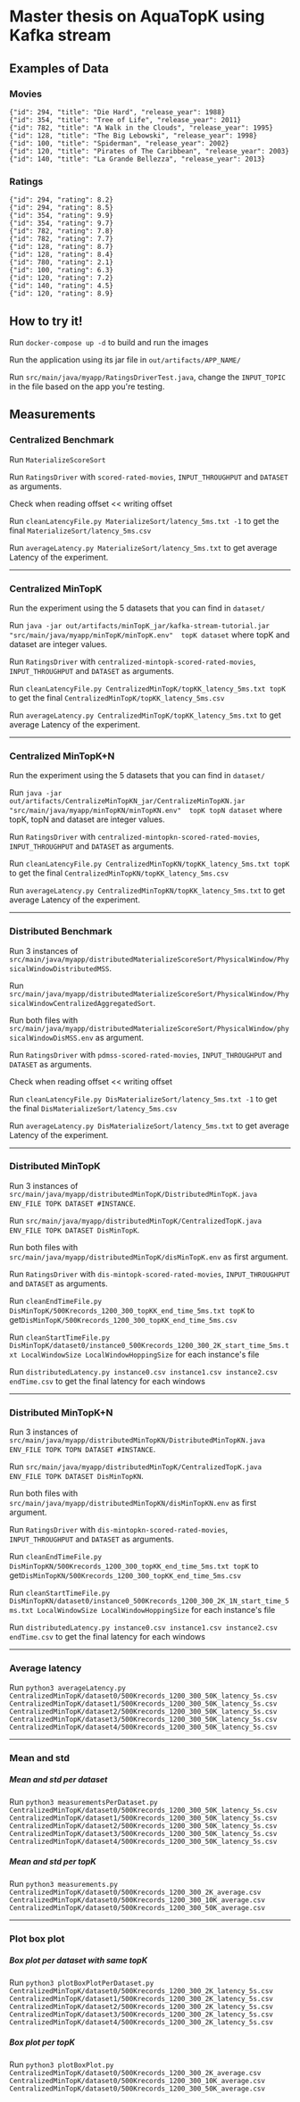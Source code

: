 # Master thesis on AquaTopK using Kafka stream

## Examples of Data

### Movies
```
{"id": 294, "title": "Die Hard", "release_year": 1988}
{"id": 354, "title": "Tree of Life", "release_year": 2011}
{"id": 782, "title": "A Walk in the Clouds", "release_year": 1995}
{"id": 128, "title": "The Big Lebowski", "release_year": 1998}
{"id": 100, "title": "Spiderman", "release_year": 2002}
{"id": 120, "title": "Pirates of The Caribbean", "release_year": 2003}
{"id": 140, "title": "La Grande Bellezza", "release_year": 2013}
```

### Ratings
```
{"id": 294, "rating": 8.2}
{"id": 294, "rating": 8.5}
{"id": 354, "rating": 9.9}
{"id": 354, "rating": 9.7}
{"id": 782, "rating": 7.8}
{"id": 782, "rating": 7.7}
{"id": 128, "rating": 8.7}
{"id": 128, "rating": 8.4}
{"id": 780, "rating": 2.1}
{"id": 100, "rating": 6.3}
{"id": 120, "rating": 7.2}
{"id": 140, "rating": 4.5}
{"id": 120, "rating": 8.9}
```
## How to try it!

Run `docker-compose up -d` to build and run the images

Run the application using its jar file in `out/artifacts/APP_NAME/`

Run `src/main/java/myapp/RatingsDriverTest.java`, change the `INPUT_TOPIC` in the file based on the app you're testing.

## Measurements

### Centralized Benchmark
Run `MaterializeScoreSort`

Run `RatingsDriver` with `scored-rated-movies`, `INPUT_THROUGHPUT` and `DATASET` as arguments.

Check when reading offset << writing offset

Run `cleanLatencyFile.py MaterializeSort/latency_5ms.txt -1` to get the final `MaterializeSort/latency_5ms.csv`

Run `averageLatency.py MaterializeSort/latency_5ms.txt` to get average Latency of the experiment.

---

### Centralized MinTopK

Run the experiment using the 5 datasets that you can find in `dataset/`

Run `java -jar out/artifacts/minTopK_jar/kafka-stream-tutorial.jar "src/main/java/myapp/minTopK/minTopK.env"  topK dataset` where topK and dataset are integer values.

Run `RatingsDriver` with `centralized-mintopk-scored-rated-movies`, `INPUT_THROUGHPUT` and `DATASET` as arguments.

Run `cleanLatencyFile.py CentralizedMinTopK/topKK_latency_5ms.txt topK` to get the final `CentralizedMinTopK/topKK_latency_5ms.csv`

Run `averageLatency.py CentralizedMinTopK/topKK_latency_5ms.txt` to get average Latency of the experiment.

---

### Centralized MinTopK+N

Run the experiment using the 5 datasets that you can find in `dataset/`

Run `java -jar out/artifacts/CentralizeMinTopKN_jar/CentralizeMinTopKN.jar "src/main/java/myapp/minTopKN/minTopKN.env"  topK topN dataset` where topK, topN and dataset are integer values.

Run `RatingsDriver` with `centralized-mintopkn-scored-rated-movies`, `INPUT_THROUGHPUT` and `DATASET` as arguments.

Run `cleanLatencyFile.py CentralizedMinTopKN/topKK_latency_5ms.txt topK` to get the final `CentralizedMinTopKN/topKK_latency_5ms.csv`

Run `averageLatency.py CentralizedMinTopKN/topKK_latency_5ms.txt` to get average Latency of the experiment.

---

### Distributed Benchmark
Run 3 instances of `src/main/java/myapp/distributedMaterializeScoreSort/PhysicalWindow/PhysicalWindowDistributedMSS`.

Run `src/main/java/myapp/distributedMaterializeScoreSort/PhysicalWindow/PhysicalWindowCentralizedAggregatedSort`.

Run both files with `src/main/java/myapp/distributedMaterializeScoreSort/PhysicalWindow/physicalWindowDisMSS.env` as argument.

Run `RatingsDriver` with `pdmss-scored-rated-movies`, `INPUT_THROUGHPUT` and `DATASET` as arguments.

Check when reading offset << writing offset

Run `cleanLatencyFile.py DisMaterializeSort/latency_5ms.txt -1` to get the final `DisMaterializeSort/latency_5ms.csv`

Run `averageLatency.py DisMaterializeSort/latency_5ms.txt` to get average Latency of the experiment.

---

### Distributed MinTopK
Run 3 instances of `src/main/java/myapp/distributedMinTopK/DistributedMinTopK.java ENV_FILE TOPK DATASET #INSTANCE`.

Run `src/main/java/myapp/distributedMinTopK/CentralizedTopK.java ENV_FILE TOPK DATASET DisMinTopK`.

Run both files with `src/main/java/myapp/distributedMinTopK/disMinTopK.env` as first argument.

Run `RatingsDriver` with `dis-mintopk-scored-rated-movies`, `INPUT_THROUGHPUT` and `DATASET` as arguments.

Run `cleanEndTimeFile.py DisMinTopK/500Krecords_1200_300_topKK_end_time_5ms.txt topK` to get`DisMinTopK/500Krecords_1200_300_topKK_end_time_5ms.csv`

Run `cleanStartTimeFile.py DisMinTopK/dataset0/instance0_500Krecords_1200_300_2K_start_time_5ms.txt LocalWindowSize LocalWindowHoppingSize` for each instance's file

Run `distributedLatency.py instance0.csv instance1.csv instance2.csv endTime.csv` to get the final latency for each windows

---

### Distributed MinTopK+N

Run 3 instances of `src/main/java/myapp/distributedMinTopKN/DistributedMinTopKN.java ENV_FILE TOPK TOPN DATASET #INSTANCE`.

Run `src/main/java/myapp/distributedMinTopK/CentralizedTopK.java ENV_FILE TOPK DATASET DisMinTopKN`.

Run both files with `src/main/java/myapp/distributedMinTopKN/disMinTopKN.env` as first argument.

Run `RatingsDriver` with `dis-mintopkn-scored-rated-movies`, `INPUT_THROUGHPUT` and `DATASET` as arguments.

Run `cleanEndTimeFile.py DisMinTopKN/500Krecords_1200_300_topKK_end_time_5ms.txt topK` to get`DisMinTopKN/500Krecords_1200_300_topKK_end_time_5ms.csv`

Run `cleanStartTimeFile.py DisMinTopKN/dataset0/instance0_500Krecords_1200_300_2K_1N_start_time_5ms.txt LocalWindowSize LocalWindowHoppingSize` for each instance's file

Run `distributedLatency.py instance0.csv instance1.csv instance2.csv endTime.csv` to get the final latency for each windows

---

### Average latency

Run `python3 averageLatency.py CentralizedMinTopK/dataset0/500Krecords_1200_300_50K_latency_5s.csv CentralizedMinTopK/dataset1/500Krecords_1200_300_50K_latency_5s.csv CentralizedMinTopK/dataset2/500Krecords_1200_300_50K_latency_5s.csv CentralizedMinTopK/dataset3/500Krecords_1200_300_50K_latency_5s.csv CentralizedMinTopK/dataset4/500Krecords_1200_300_50K_latency_5s.csv`

---

### Mean and std

##### Mean and std per dataset

Run `python3 measurementsPerDataset.py CentralizedMinTopK/dataset0/500Krecords_1200_300_50K_latency_5s.csv CentralizedMinTopK/dataset1/500Krecords_1200_300_50K_latency_5s.csv CentralizedMinTopK/dataset2/500Krecords_1200_300_50K_latency_5s.csv CentralizedMinTopK/dataset3/500Krecords_1200_300_50K_latency_5s.csv CentralizedMinTopK/dataset4/500Krecords_1200_300_50K_latency_5s.csv`

##### Mean and std per topK

Run `python3 measurements.py CentralizedMinTopK/dataset0/500Krecords_1200_300_2K_average.csv CentralizedMinTopK/dataset0/500Krecords_1200_300_10K_average.csv CentralizedMinTopK/dataset0/500Krecords_1200_300_50K_average.csv`

---

### Plot box plot 
##### Box plot per dataset with same topK

Run `python3 plotBoxPlotPerDataset.py CentralizedMinTopK/dataset0/500Krecords_1200_300_2K_latency_5s.csv CentralizedMinTopK/dataset1/500Krecords_1200_300_2K_latency_5s.csv CentralizedMinTopK/dataset2/500Krecords_1200_300_2K_latency_5s.csv CentralizedMinTopK/dataset3/500Krecords_1200_300_2K_latency_5s.csv CentralizedMinTopK/dataset4/500Krecords_1200_300_2K_latency_5s.csv`

##### Box plot per topK

Run `python3 plotBoxPlot.py CentralizedMinTopK/dataset0/500Krecords_1200_300_2K_average.csv CentralizedMinTopK/dataset0/500Krecords_1200_300_10K_average.csv CentralizedMinTopK/dataset0/500Krecords_1200_300_50K_average.csv`
